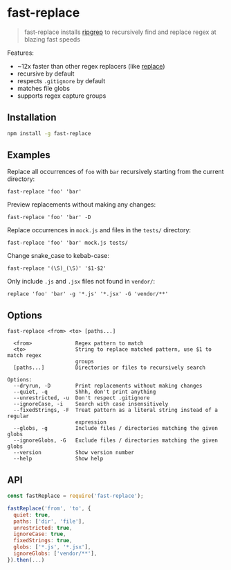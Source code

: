 # fast-replace
> fast-replace installs [ripgrep](https://github.com/BurntSushi/ripgrep) to recursively find and replace regex at blazing fast speeds

Features:
 * ~12x faster than other regex replacers (like [replace](https://www.npmjs.com/package/replace))
 * recursive by default
 * respects `.gitignore` by default
 * matches file globs
 * supports regex capture groups

## Installation
```sh
npm install -g fast-replace
```

## Examples
Replace all occurrences of `foo` with `bar` recursively starting from the current directory:
```
fast-replace 'foo' 'bar'
```

Preview replacements without making any changes:
```
fast-replace 'foo' 'bar' -D
```

Replace occurrences in `mock.js` and files in the `tests/` directory:
```
fast-replace 'foo' 'bar' mock.js tests/
```

Change snake_case to kebab-case:
```
fast-replace '(\S)_(\S)' '$1-$2'
```

Only include `.js` and `.jsx` files not found in `vendor/`:
```
replace 'foo' 'bar' -g '*.js' '*.jsx' -G 'vendor/**'
```

## Options

```
fast-replace <from> <to> [paths...]

  <from>              Regex pattern to match
  <to>                String to replace matched pattern, use $1 to match regex
                      groups
  [paths...]          Directories or files to recursively search

Options:
  --dryrun, -D        Print replacements without making changes
  --quiet, -q         Shhh, don't print anything
  --unrestricted, -u  Don't respect .gitignore
  --ignoreCase, -i    Search with case insensitively
  --fixedStrings, -F  Treat pattern as a literal string instead of a regular
                      expression
  --globs, -g         Include files / directories matching the given globs
  --ignoreGlobs, -G   Exclude files / directories matching the given globs
  --version           Show version number
  --help              Show help
```

## API
```js
const fastReplace = require('fast-replace');

fastReplace('from', 'to', {
  quiet: true,
  paths: ['dir', 'file'],
  unrestricted: true,
  ignoreCase: true,
  fixedStrings: true,
  globs: ['*.js', '*.jsx'],
  ignoreGlobs: ['vendor/**'],
}).then(...)
```